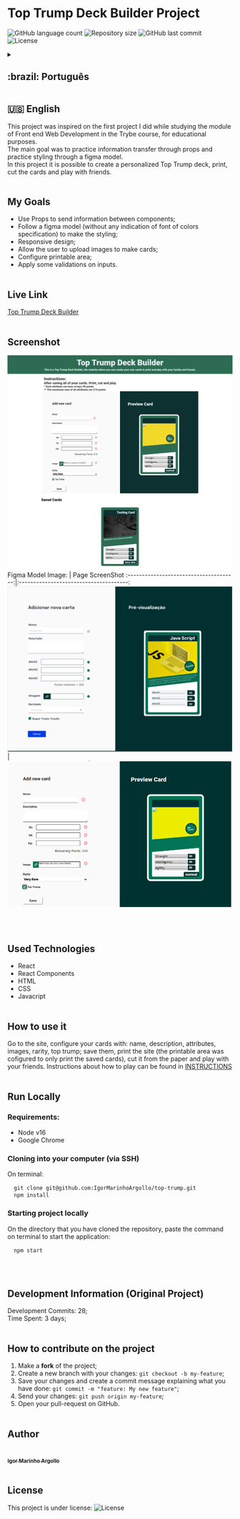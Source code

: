 # Top Trump Deck Builder Project

<p>
  <img alt="GitHub language count" src="https://img.shields.io/github/languages/count/igormarinhoargollo/top-trump?color=%2304D361">

  <img alt="Repository size" src="https://img.shields.io/github/repo-size/igormarinhoargollo/top-trump">
  
  <img alt="GitHub last commit" src="https://img.shields.io/github/last-commit/igormarinhoargollo/top-trump">
    
  <img alt="License" src="https://img.shields.io/badge/license-MIT-brightgreen">
  
<details>
  <summary><h2>:brazil: Português</h2></summary>
  Esse projeto foi inspirado no primeiro projeto que fiz no módulo de Desenvolvimento Web FrontEnd no curso da Trybe, para fins educacionais.<br> O seu objetivo primário foi praticar transferência de informações por Props e praticar a estilização baseada em um modelo Figma.<br>
  Nesse projeto é possível se criar um baralho do tipo Top Trump personalizado, imprimir, recortar as cartas e jogar com os amigos.<br><br>
  
  ## Objetivos
  * Usar Props para enviar informações entre componentes;
  * Seguir um modelo Figma (sem especificação exata de fontes, tamanhos e cores) para fazer a estilização;
  * Design responsivo;
  * Permitir ao usuário realizar o upload de imagens para a geração de cartas;
  * Realizar configuração e área de impressão;
  * Aplicar algumas validações nos campos de input.<br><br>

  ## Live Link
  <a href="http://top-trump-deckbuilder.netlify.app" target="_blank">Criador de Decks SuperTrunfo</a><br><br>
  
  ## Screenshot
  ![ScreenShot](./src/images/fullPage.png)
  <br>
  Imagem do modelo Figma:                 |         ScreenShot da página
  :--------------------------------------:|:--------------------------------------:
  ![ScreenShot](./src/images/req.png)     |  ![ScreenShot](./src/images/topTrump.png)
  
  <br><br>
  ## Tecnologias usadas
  * React
  * React Components 
  * HTML
  * CSS
  * Javacript<br><br>
  
  ## Como usar
  Acesse o site, configure as suas cartas com: nome, descrição, atributos, imagens, raridade e trunfoo, salve-as imprima o site ( a área de impressão foi configurada para imprimir apenas as cartas), corte as cartas e jogue com os amigos. Instruções do jogo podem ser encontradas em: <a href="https://www.wikihow.com/Play-Top-Trumps" target="_blank">INSTRUÇÕES</a><br><br>
      
  ## Rodar Localmente
  ### Requisitos:
   * Node v16
   * Google Chrome
    
  ### Clonar no seu computador (via SSH)
  No terminal:
  
    git clone git@github.com:IgorMarinhoArgollo/top-trump.git
    npm install
  

  ### Iniciando o projeto localmente
  No diretório em que o repositório foi clonado, cole o seguinte comando no terminal para iniciar a aplicação localmente:
   
      npm start
 <br><br>  
 ## Informações de Desenvolvimento (Projeto Original)
  Commits de Desenvolvimento: 28; <br>
  Tempo Gasto: 3 dias;<br><br>
  
  ## Como contribuir no projeto
  1. Faça um **fork** do projeto;
  2. Crie uma nova branch com as suas alterações: `git checkout -b my-feature`;
  3. Salve as alterações e crie uma mensagem de commit contando o que você fez: `git commit -m "feature: My new feature"`;
  4. Envie as suas alterações: `git push origin my-feature`;
  5. Abra o seu pull-request na página do GitHub.<br><br>

##  Autor
<a href="https://www.linkedin.com/in/igormarinhoargollo/">
 <img style="border-radius:300px;" src="https://avatars.githubusercontent.com/u/85767736?s=96&v=4" width="100px;" alt=""/>
 <br />
 <sub><b>Igor Marinho Argollo</b></sub></a> <a href="https://www.linkedin.com/in/igormarinhoargollo/"></a>
 <br><br>

  ## Licença
  Esse projeto está sob a licença:
  <img alt="License" src="https://img.shields.io/badge/license-MIT-brightgreen"><br><br>
</details>

##  
## :us: English
This project was inspired on the first project I did while studying the module of Front end Web Development in the Trybe course, for educational purposes.<br> The main goal was to practice information transfer through props and practice styling through a figma model.<br> In this project it is possible to create a personalized Top Trump deck, print, cut the cards and play with friends.<br><br>

## My Goals
 * Use Props to send information between components;
 * Follow a figma model (without any indication of font of colors specification) to make the styling;
 * Responsive design;
 * Allow the user to upload images to make cards;
 * Configure printable area;
 * Apply some validations on inputs.<br><br>


## Live Link
<a href="http://top-trump-deckbuilder.netlify.app" target="_blank">Top Trump Deck Builder</a><br><br>
  
## Screenshot
![ScreenShot](./src/images/fullPage.png)
<br>
Figma Model Image:                      |           Page ScreenShot
:--------------------------------------:|:--------------------------------------:
![ScreenShot](./src/images/req.png)     |  ![ScreenShot](./src/images/topTrump.png)
  
<br><br>

## Used Technologies
  * React
  * React Components 
  * HTML
  * CSS
  * Javacript<br><br>

## How to use it
  Go to the site, configure your cards with: name, description, attributes, images, rarity, top trump; save them, print the site (the printable area was cofigured to only print the saved cards), cut it from the paper and play with your friends. Instructions about how to play can be found in <a href="https://www.wikihow.com/Play-Top-Trumps" target="_blank">INSTRUCTIONS</a><br><br>
        
## Run Locally
  ### Requirements:
   * Node v16
   * Google Chrome
    
  ### Cloning into your computer (via SSH)
  On terminal:

      git clone git@github.com:IgorMarinhoArgollo/top-trump.git
      npm install

  ### Starting project locally
  On the directory that you have cloned the repository, paste the command on terminal to start the application:

      npm start

<br><br>    
## Development Information (Original Project)
  Development Commits: 28; <br>
  Time Spent: 3 days; <br><br>
  
  ## How to contribute on the project
  1. Make a **fork** of the project;
  2. Create a new branch with your changes: `git checkout -b my-feature`;
  3. Save your changes and create a commit message explaining what you have done: `git commit -m "feature: My new feature"`;
  4. Send your changes: `git push origin my-feature`;
  5. Open your pull-request on GitHub.<br><br>

##  Author
<a href="https://www.linkedin.com/in/igormarinhoargollo/">
 <img style="border-radius:300px;" src="https://avatars.githubusercontent.com/u/85767736?s=96&v=4" width="100px;" alt=""/>
 <br />
 <sub><b>Igor Marinho Argollo</b></sub></a> <a href="https://www.linkedin.com/in/igormarinhoargollo/"></a>
 <br><br>
  
## License
  This project is under license:
  <img alt="License" src="https://img.shields.io/badge/license-MIT-brightgreen"><br><br>
